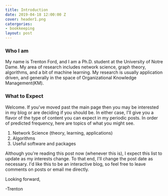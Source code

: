 ```yaml
---
title: Introduction
date: 2019-04-18 12:00:00 Z
cover: header1.png
catergories:
- bookkeeping
layout: post
---
```


### Who I am
My name is Trenton Ford, and I am a Ph.D. student at the University of Notre Dame. My area of research includes network science, graph theory, algorithms, and a bit of machine learning. My research is usually application driven, and generally in the space of Organizational Knowledge Management(KM).

### What to Expect

Welcome. If you've moved past the main page then you may be interested in my blog or are deciding if you should be. In either case, I'll give you a flavor of the type of content you can expect in my periodic posts. In order of predicted frequency, here are topics of what you might see.

1. Network Science (theory, learning, applications)
2. Algorithms
3. Useful software and packages

Although you're reading this post now (whenever this is), I expect this list to update as my interests change. To that end, I'll change the post date as necessary. I'd like this to be an interactive blog, so feel free to leave comments on posts or email me directly. 

Looking forward,

-Trenton

